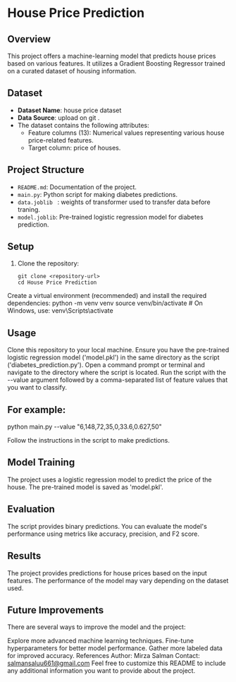 # House Price Prediction

## Overview

This project offers a machine-learning model that predicts house prices based on various features. It utilizes a Gradient Boosting Regressor trained on a curated dataset of housing information.


## Dataset

- **Dataset Name**: house price dataset
- **Data Source**: upload on git .
- The dataset contains the following attributes:
  - Feature columns (13): Numerical values representing various house price-related features.
  - Target column: price of houses.

## Project Structure

- `README.md`: Documentation of the project.
- `main.py`: Python script for making diabetes predictions.
- `data.joblib ` : weights of transformer used to transfer data before traning.
- `model.joblib`: Pre-trained logistic regression model for diabetes prediction.

## Setup

1. Clone the repository:
   ```shell
   git clone <repository-url>
   cd House Price Prediction
Create a virtual environment (recommended) and install the required dependencies:
python -m venv venv
source venv/bin/activate  # On Windows, use: venv\Scripts\activate

## Usage
Clone this repository to your local machine.
Ensure you have the pre-trained logistic regression model ('model.pkl') in the same directory as the script ('diabetes_prediction.py').
Open a command prompt or terminal and navigate to the directory where the script is located.
Run the script with the --value argument followed by a comma-separated list of feature values that you want to classify.
## For example:
python main.py --value "6,148,72,35,0,33.6,0.627,50"

Follow the instructions in the script to make predictions.

## Model Training
The project uses a logistic regression model to predict the price of the house. The pre-trained model is saved as 'model.pkl'.

## Evaluation
The script provides binary predictions. You can evaluate the model's performance using metrics like accuracy, precision, and F2 score.

## Results
The project provides predictions for house prices based on the input features. The performance of the model may vary depending on the dataset used.

## Future Improvements
There are several ways to improve the model and the project:

Explore more advanced machine learning techniques.
Fine-tune hyperparameters for better model performance.
Gather more labeled data for improved accuracy.
References
Author: Mirza Salman
Contact: salmansaluu661@gmail.com
Feel free to customize this README to include any additional information you want to provide about the project.
